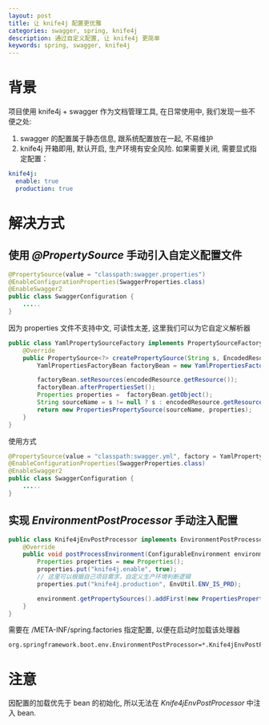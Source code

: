```yaml
---
layout: post
title: 让 knife4j 配置更优雅
categories: swagger, spring, knife4j
description: 通过自定义配置, 让 knife4j 更简单
keywords: spring, swagger, knife4j
---
```


# 背景

项目使用 knife4j + swagger 作为文档管理工具, 在日常使用中, 我们发现一些不便之处:
1. swagger 的配置属于静态信息, 跟系统配置放在一起, 不易维护
2. knife4j 开箱即用, 默认开启, 生产环境有安全风险. 如果需要关闭, 需要显式指定配置：
```yaml
knife4j:
  enable: true
  production: true
```

# 解决方式

## 使用 *@PropertySource* 手动引入自定义配置文件
```java
@PropertySource(value = "classpath:swagger.properties")
@EnableConfigurationProperties(SwaggerProperties.class)
@EnableSwagger2
public class SwaggerConfiguration {
    .....
}
```

因为 properties 文件不支持中文, 可读性太差, 这里我们可以为它自定义解析器

```java
public class YamlPropertySourceFactory implements PropertySourceFactory {
    @Override
    public PropertySource<?> createPropertySource(String s, EncodedResource encodedResource) throws IOException {
        YamlPropertiesFactoryBean factoryBean = new YamlPropertiesFactoryBean();

        factoryBean.setResources(encodedResource.getResource());
        factoryBean.afterPropertiesSet();
        Properties properties =  factoryBean.getObject();
        String sourceName = s != null ? s : encodedResource.getResource().getFilename();
        return new PropertiesPropertySource(sourceName, properties);
    }
}
```

使用方式
```java
@PropertySource(value = "classpath:swagger.yml", factory = YamlPropertySourceFactory.class)
@EnableConfigurationProperties(SwaggerProperties.class)
@EnableSwagger2
public class SwaggerConfiguration {
    .....
}
```

## 实现 *EnvironmentPostProcessor* 手动注入配置

```java
public class Knife4jEnvPostProcessor implements EnvironmentPostProcessor {
    @Override
    public void postProcessEnvironment(ConfigurableEnvironment environment, SpringApplication application) {
        Properties properties = new Properties();
        properties.put("knife4j.enable", true);
        // 这里可以根据自己项目需求，自定义生产环境判断逻辑
        properties.put("knife4j.production", EnvUtil.ENV_IS_PRD);

        environment.getPropertySources().addFirst(new PropertiesPropertySource("swaggerConfig", properties));
    }
}
```

需要在 /META-INF/spring.factories 指定配置, 以便在启动时加载该处理器
```property
org.springframework.boot.env.EnvironmentPostProcessor=*.Knife4jEnvPostProcessor
```

# 注意
因配置的加载优先于 bean 的初始化, 所以无法在 *Knife4jEnvPostProcessor* 中注入 bean.